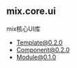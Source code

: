 ## mix.core.ui

mix核心UI库

* [Template@0.2.0](https://github.com/mixteam/template.js)
* [Component@0.2.0](https://github.com/mixteam/component.js)
* [Module@0.1.0](https://github.com/mixteam/module.js)